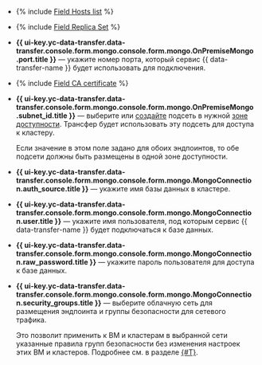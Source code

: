 * {% include [Field Hosts list](../../fields/mongodb/ui/hosts-list.md) %}
* {% include [Field Replica Set](../../fields/mongodb/ui/replica-set.md) %}
* **{{ ui-key.yc-data-transfer.data-transfer.console.form.mongo.console.form.mongo.OnPremiseMongo.port.title }}** — укажите номер порта, который сервис {{ data-transfer-name }} будет использовать для подключения.

* {% include [Field CA certificate](../../fields/mongodb/ui/ca-certificate.md) %}
* 
  **{{ ui-key.yc-data-transfer.data-transfer.console.form.mongo.console.form.mongo.OnPremiseMongo.subnet_id.title }}** — выберите или [создайте](../../../../vpc/operations/subnet-create.md) подсеть в нужной [зоне доступности](../../../../overview/concepts/geo-scope.md). Трансфер будет использовать эту подсеть для доступа к кластеру.


  Если значение в этом поле задано для обоих эндпоинтов, то обе подсети должны быть размещены в одной зоне доступности.

* **{{ ui-key.yc-data-transfer.data-transfer.console.form.mongo.console.form.mongo.MongoConnection.auth_source.title }}** — укажите имя базы данных в кластере.

* **{{ ui-key.yc-data-transfer.data-transfer.console.form.mongo.console.form.mongo.MongoConnection.user.title }}** — укажите имя пользователя, под которым сервис {{ data-transfer-name }} будет подключаться к базе данных.

* **{{ ui-key.yc-data-transfer.data-transfer.console.form.mongo.console.form.mongo.MongoConnection.raw_password.title }}** — укажите пароль пользователя для доступа к базе данных.

* **{{ ui-key.yc-data-transfer.data-transfer.console.form.mongo.console.form.mongo.MongoConnection.security_groups.title }}** — выберите облачную сеть для размещения эндпоинта и группы безопасности для сетевого трафика.

  Это позволит применить к ВМ и кластерам в выбранной сети указанные правила групп безопасности без изменения настроек этих ВМ и кластеров. Подробнее см. в разделе [{#T}](../../../../data-transfer/concepts/network.md).
